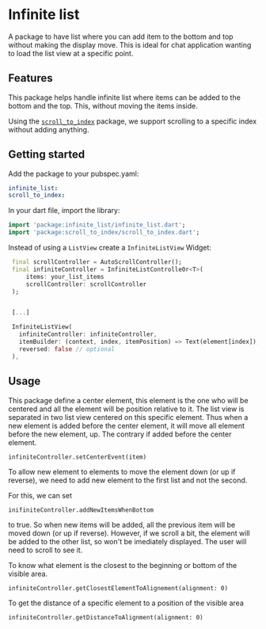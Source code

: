 # Infinite list

A package to have list where you can add item to the bottom and top without making the display move. This is ideal for chat application wanting to load the list view at a specific point.

## Features

This package helps handle infinite list where items can be added to the bottom and the top.
This, without moving the items inside.

Using the [`scroll_to_index`](https://pub.dev/packages/scroll_to_index) package, we support scrolling to a specific index without adding anything.

## Getting started

Add the package to your pubspec.yaml:

```yaml
infinite_list:
scroll_to_index:
 ```

 
 In your dart file, import the library:

 ```Dart
import 'package:infinite_list/infinite_list.dart';
import 'package:scroll_to_index/scroll_to_index.dart';
 ``` 
 
 Instead of using a `ListView` create a `InfiniteListView` Widget:
 
 ```Dart
  final scrollController = AutoScrollController();
  final infiniteController = InfiniteListControlle0r<T>(
      items: your_list_items
      scrollController: scrollController
  );


  [...]

  InfiniteListView(
    infiniteController: infiniteController,
    itemBuilder: (context, index, itemPosition) => Text(element[index]),
    reversed: false // optional
  ),
```

## Usage

This package define a center element, this element is the one who will be centered and all the element will be position relative to it. The list view is separated in two list view centered on this specific element. Thus when a new element is added before the center element, it will move all element before the new element, up. The contrary if added before the center element.

```
infiniteController.setCenterEvent(item)
```

To allow new element to elements to move the element down (or up if reverse), we need to add new element to the first list and not the second.

For this, we can set 

```
inifiniteController.addNewItemsWhenBottom
```

to true.  So when new items will be added, all the previous item will be moved down (or up if reverse). However, if we scroll a bit, the element will be added to the other list, so won't be imediately displayed. The user will need to scroll to see it.


To know what element is the closest to the beginning or bottom of the visible area.

```
infiniteController.getClosestElementToAlignement(alignment: 0)
```

To get the distance of a specific element to a position of the visible area

```
infiniteController.getDistanceToAlignment(alignment: 0)
```
